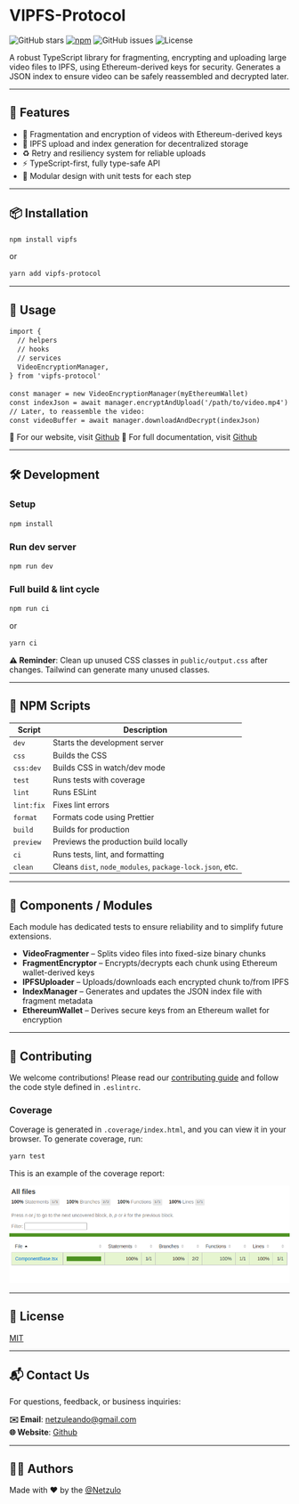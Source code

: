 # VIPFS-Protocol

![GitHub stars](https://img.shields.io/github/stars/netzulo/vipfs-protocol.svg?style=social&label=Star)
[![npm](https://img.shields.io/npm/v/vipfs-protocol.svg)](https://www.npmjs.com/package/vipfs-protocol)
![GitHub issues](https://img.shields.io/github/issues/netzulo/vipfs-protocol.svg)
![License](https://img.shields.io/github/license/netzulo/vipfs-protocol)

A robust TypeScript library for fragmenting, encrypting and uploading large video files to IPFS, using Ethereum-derived keys for security. Generates a JSON index to ensure video can be safely reassembled and decrypted later.

---

## 🚀 Features

- 🔐 Fragmentation and encryption of videos with Ethereum-derived keys
- 🧩 IPFS upload and index generation for decentralized storage
- ♻️ Retry and resiliency system for reliable uploads
- ⚡ TypeScript-first, fully type-safe API
- 🧪 Modular design with unit tests for each step

---

## 📦 Installation

```bash
npm install vipfs
```

or

```bash
yarn add vipfs-protocol
```

---

## 🧪 Usage

```tsx
import {
  // helpers
  // hooks
  // services
  VideoEncryptionManager,
} from 'vipfs-protocol'

const manager = new VideoEncryptionManager(myEthereumWallet)
const indexJson = await manager.encryptAndUpload('/path/to/video.mp4')
// Later, to reassemble the video:
const videoBuffer = await manager.downloadAndDecrypt(indexJson)
```

📘 For our website, visit [Github](https://github.com/netzulo/vipfs-protocol)
📘 For full documentation, visit [Github](https://github.com/netzulo/vipfs-protocol)

---

## 🛠️ Development

### Setup

```bash
npm install
```

### Run dev server

```bash
npm run dev
```

### Full build & lint cycle

```bash
npm run ci
```

or 

```bash
yarn ci
```

**⚠️ Reminder**: Clean up unused CSS classes in `public/output.css` after changes. Tailwind can generate many unused classes.

---

## 📜 NPM Scripts

| Script          | Description                                                                                      |
|-----------------|--------------------------------------------------------------------------------------------------|
| `dev`           | Starts the development server                                                                    |
| `css`           | Builds the CSS                                                                                   |
| `css:dev`       | Builds CSS in watch/dev mode                                                                     |
| `test`          | Runs tests with coverage                                                                         |
| `lint`          | Runs ESLint                                                                                      |
| `lint:fix`      | Fixes lint errors                                                                                |
| `format`        | Formats code using Prettier                                                                      |
| `build`         | Builds for production                                                                            |
| `preview`       | Previews the production build locally                                                            |
| `ci`            | Runs tests, lint, and formatting                                                                 |
| `clean`         | Cleans `dist`, `node_modules`, `package-lock.json`, etc.                                         |

---

## 🧩 Components / Modules

Each module has dedicated tests to ensure reliability and to simplify future extensions.

- **VideoFragmenter** – Splits video files into fixed-size binary chunks
- **FragmentEncryptor** – Encrypts/decrypts each chunk using Ethereum wallet-derived keys
- **IPFSUploader** – Uploads/downloads each encrypted chunk to/from IPFS
- **IndexManager** – Generates and updates the JSON index file with fragment metadata
- **EthereumWallet** – Derives secure keys from an Ethereum wallet for encryption

---

## 👥 Contributing

We welcome contributions! Please read our [contributing guide](CONTRIBUTING.md) and follow the code style defined in `.eslintrc`.

### Coverage

Coverage is generated in `.coverage/index.html`, and you can view it in your browser. To generate coverage, run:

```bash
yarn test
```

This is an example of the coverage report:

![Coverage](./docs/coverage.png)

---

## 📄 License

[MIT](./LICENSE)

---

## 📬 Contact Us

For questions, feedback, or business inquiries:

**✉️ Email**: [netzuleando@gmail.com](mailto:netzuleando@gmail.com)  
**🌐 Website**: [Github](https://github.com/netzulo/vipfs-protocol)

---

## 👨‍💻 Authors

Made with ❤️ by the [@Netzulo](https://github.com/netzulo)
